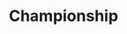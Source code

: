 ---
title: Championship
crosslinks:
- soccer
- LeedsUnited
- avfc
- safc
- LeagueOne
- soccerstreams
- NUFC
- coys
- superhoops
---